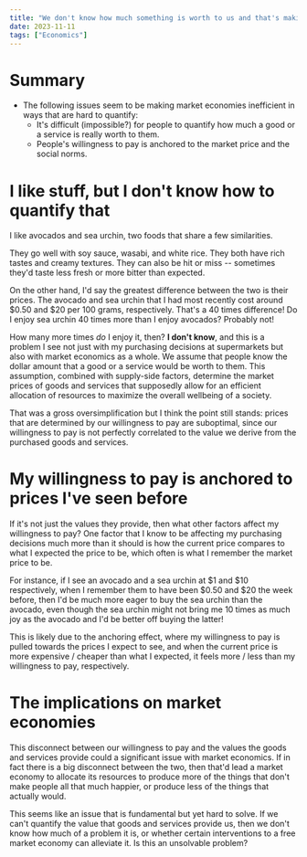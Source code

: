 ```yaml
---
title: "We don't know how much something is worth to us and that's making market economies inefficient"
date: 2023-11-11
tags: ["Economics"]
---
```

# Summary
- The following issues seem to be making market economies inefficient in ways that are hard to quantify:
    - It's difficult (impossible?) for people to quantify how much a good or a service is really worth to them.
    - People's willingness to pay is anchored to the market price and the social norms.

# I like stuff, but I don't know how to quantify that
I like avocados and sea urchin, two foods that share a few similarities.

They go well with soy sauce, wasabi, and white rice. They both have rich tastes and creamy textures. They can also be hit or miss -- sometimes they'd taste less fresh or more bitter than expected.

On the other hand, I'd say the greatest difference between the two is their prices. The avocado and sea urchin that I had most recently cost around $0.50 and $20 per 100 grams, respectively. That's a 40 times difference! Do I enjoy sea urchin 40 times more than I enjoy avocados? Probably not!

How many more times *do* I enjoy it, then? **I don't know**, and this is a problem I see not just with my purchasing decisions at supermarkets but also with market economics as a whole. We assume that people know the dollar amount that a good or a service would be worth to them. This assumption, combined with supply-side factors, determine the market prices of goods and services that supposedly allow for an efficient allocation of resources to maximize the overall wellbeing of a society.

That was a gross oversimplification but I think the point still stands: prices that are determined by our willingness to pay are suboptimal, since our willingness to pay is not perfectly correlated to the value we derive from the purchased goods and services.

# My willingness to pay is anchored to prices I've seen before
If it's not just the values they provide, then what other factors affect my willingness to pay? One factor that I know to be affecting my purchasing decisions much more than it should is how the current price compares to what I expected the price to be, which often is what I remember the market price to be.

For instance, if I see an avocado and a sea urchin at $1 and $10 respectively, when I remember them to have been $0.50 and $20 the week before, then I'd be much more eager to buy the sea urchin than the avocado, even though the sea urchin might not bring me 10 times as much joy as the avocado and I'd be better off buying the latter!

This is likely due to the anchoring effect, where my willingness to pay is pulled towards the prices I expect to see, and when the current price is more expensive / cheaper than what I expected, it feels more / less than my willingness to pay, respectively.

# The implications on market economies
This disconnect between our willingness to pay and the values the goods and services provide could a significant issue with market economics. If in fact there is a big disconnect between the two, then that'd lead a market economy to allocate its resources to produce more of the things that don't make people all that much happier, or produce less of the things that actually would.

This seems like an issue that is fundamental but yet hard to solve. If we can't quantify the value that goods and services provide us, then we don't know how much of a problem it is, or whether certain interventions to a free market economy can alleviate it. Is this an unsolvable problem?
